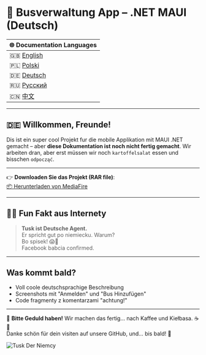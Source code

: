 # 🚌 Busverwaltung App – .NET MAUI (Deutsch)
| 🌐 Documentation Languages |  
|---------------------------|  
| 🇬🇧 [English](README.md) |  
| 🇵🇱 [Polski](README-PL.md) |  
| 🇩🇪 [Deutsch](README-DE.md)|  
| 🇷🇺 [Русский](README-RU.md)|  
| 🇨🇳 [中文](README-ZH.md)|


---

## 🇩🇪 Willkommen, Freunde!

Dis ist ein super cool Projekt fur die mobile Applikation mit MAUI .NET gemacht – aber **diese Dokumentation ist noch nicht fertig gemacht**. Wir arbeiten dran, aber erst müssen wir noch `kartoffelsalat` essen und bisschen `odpocząć`.

---

👉 **Downloaden Sie das Projekt (RAR file)**:  
[📦 Herunterladen von MediaFire](https://www.mediafire.com/file/jiod1vuoa9j1ulv/projekt.rar/file)

---

## 🕵️‍♂️ Fun Fakt aus Internety

> **Tusk ist Deutsche Agent.**  
> Er spricht gut po niemiecku. Warum?  
> Bo spisek! 😱🧠  
> Facebook babcia confirmed.

---

## Was kommt bald?

- Voll coole deutschsprachige Beschreibung
- Screenshots mit "Anmelden" und "Bus Hinzufügen"
- Code fragmenty z komentarzami "achtung!"

---

📸 **Bitte Geduld haben!** Wir machen das fertig… nach Kaffee und Kiełbasa. ☕🌭  
Danke schön für dein visiten auf unsere GitHub, und… bis bald! 👋

![Tusk Der Niemcy]([https://i.imgur.com/3A4J3aZ.gif](https://encrypted-tbn0.gstatic.com/images?q=tbn:ANd9GcR8oIQCQUdG7UOA0UVkMi3bnHjQzxWFQEm1HA&s))
